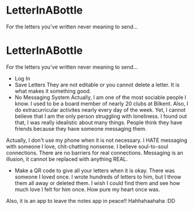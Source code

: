 # LetterInABottle
For the letters you've written never meaning to send...
# LetterInABottle
For the letters you've written never meaning to send...

- Log In 
- Save Letters
They are not editable or you cannot delete a letter. It is what makes it something good. 
- No Messaging System
Actually, I am one of the most sociable people I know. I used to be a board member of nearly 20 clubs at Bilkent. Also, I do extracurricular activites nearly every day of the week. Yet, I cannot believe that I am the only person struggling with loneliness. I found out that, I was really idealistic about many things. People think they have friends because they have someone messaging them. 

Actually, I don't use my phone when it is not necessary. I HATE messaging with someone I love, chit-chatting nonsense. I believe soul-to-soul connections. There are no barriers for real connections. Messaging is an illusion, it cannot be replaced with anything REAL.

- Make a QR code to give all your letters when it is okay.
There was someone I loved once. I wrote hundreds of letters to him, but I throw them all away or deleted them. I wish I could find them and see how much love I felt for him once. How pure my heart once was.

Also, it is an app to leave the notes app in peace!! Hahhahaahaha :DD

